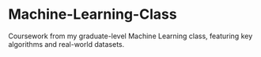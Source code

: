 # Machine-Learning-Class
Coursework from my graduate-level Machine Learning class, featuring key algorithms and real-world datasets.
